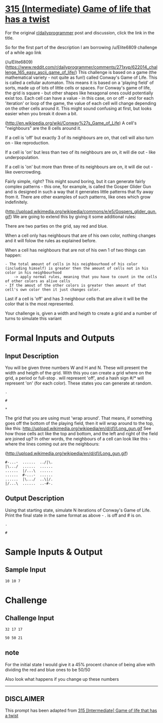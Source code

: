 # [315 (Intermediate) Game of life that has a twist](https://www.reddit.com/r/dailyprogrammer/comments/6bumxo/20170518_challenge_315_intermediate_game_of_life/)

For the original [r/dailyprogrammer](https://www.reddit.com/r/dailyprogrammer/) post and discussion, click the link in the title.

So for the first part of the description I am borrowing /u/Elite6809 challenge of a while ago link

(/u/Elite6809)
(https://www.reddit.com/r/dailyprogrammer/comments/271xyp/622014_challenge_165_easy_ascii_game_of_life/)
This challenge is based on a game (the mathematical variety - not quite as fun!) called Conway's Game of Life. This is called a cellular automaton. This means it is based on a 'playing field' of sorts, made up of lots of little cells or spaces. For Conway's game of life, the grid is square - but other shapes like hexagonal ones could potentially exist too. Each cell can have a value - in this case, on or off - and for each 'iteration' or loop of the game, the value of each cell will change depending on the other cells around it. This might sound confusing at first, but looks easier when you break it down a bit.

(http://en.wikipedia.org/wiki/Conway%27s_Game_of_Life)
A cell's "neighbours" are the 8 cells around it.

If a cell is 'off' but exactly 3 of its neighbours are on, that cell will also turn on - like reproduction.

If a cell is 'on' but less than two of its neighbours are on, it will die out - like underpopulation.

If a cell is 'on' but more than three of its neighbours are on, it will die out - like overcrowding.

Fairly simple, right? This might sound boring, but it can generate fairly complex patterns - this one, for example, is called the Gosper Glider Gun and is designed in such a way that it generates little patterns that fly away from it. There are other examples of such patterns, like ones which grow indefinitely.

(http://upload.wikimedia.org/wikipedia/commons/e/e5/Gospers_glider_gun.gif)
We are going to extend this by giving it some additional rules:

There are two parties on the grid, say red and blue.

When a cell only has neighbours that are of his own color, nothing changes and it will folow the rules as explained before.

When a cell has neighbours that are not of his own 1 of two things can happen:


```
- The total amount of cells in his neighbourhood of his color (including himself) is greater then the amount of cells not in his color in his neighbourhood 
    -> apply normal rules, meaning that you have to count in the cells of other colors as alive cells
- If the amout of the other colors is greater then amount of that cell's own color then it just changes color.
```
Last if a cell is 'off' and has 3 neighbour cells that are alive it will be the color that is the most represented. 

Your challenge is, given a width and heigth to create a grid and a number of turns to simulate this variant

# Formal Inputs and Outputs
## Input Description
You will be given three numbers W and H and N. These will present the width and heigth of the grid. With this you can create a grid where on the grid, a period or full-stop . will represent 'off', and a hash sign #/* will represent 'on' (for each color). 
These states you can generate at random.


```
.
```

```
#
```

```
*
```
The grid that you are using must 'wrap around'. That means, if something goes off the bottom of the playing field, then it will wrap around to the top, like this: http://upload.wikimedia.org/wikipedia/en/d/d1/Long_gun.gif See how those cells act like the top and bottom, and the left and right of the field are joined up? In other words, the neighbours of a cell can look like this - where the lines coming out are the neighbours:

(http://upload.wikimedia.org/wikipedia/en/d/d1/Long_gun.gif)

```
#-...-  ......  ../|\.
|\.../  ......  ......
......  |/...\  ......
......  #-...-  ......
......  |\.../  ..\|/.
|/...\  ......  ..-#-.
```
## Output Description
Using that starting state, simulate N iterations of Conway's Game of Life. Print the final state in the same format as above - . is off and # is on.


```
.
```

```
#
```
# Sample Inputs & Output
## Sample Input

```
10 10 7
```
# Challenge
## Challenge Input

```
32 17 17

50 50 21
```
## note
For the initial state I would give it a 45% procent chance of being alive with dividing the red and blue ones to be 50/50

Also look what happens if you change up these numbers


----
## **DISCLAIMER**
This prompt has been adapted from [315 [Intermediate] Game of life that has a twist](https://www.reddit.com/r/dailyprogrammer/comments/6bumxo/20170518_challenge_315_intermediate_game_of_life/
)
